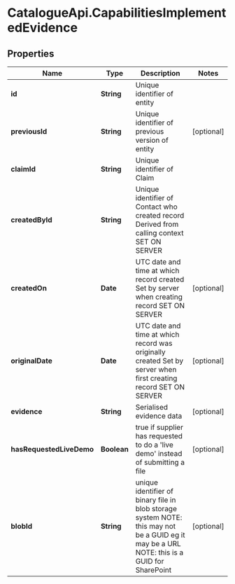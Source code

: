 # CatalogueApi.CapabilitiesImplementedEvidence

## Properties
Name | Type | Description | Notes
------------ | ------------- | ------------- | -------------
**id** | **String** | Unique identifier of entity | 
**previousId** | **String** | Unique identifier of previous version of entity | [optional] 
**claimId** | **String** | Unique identifier of Claim | 
**createdById** | **String** | Unique identifier of Contact who created record  Derived from calling context  SET ON SERVER | 
**createdOn** | **Date** | UTC date and time at which record created  Set by server when creating record  SET ON SERVER | [optional] 
**originalDate** | **Date** | UTC date and time at which record was originally created  Set by server when first creating record  SET ON SERVER | [optional] 
**evidence** | **String** | Serialised evidence data | [optional] 
**hasRequestedLiveDemo** | **Boolean** | true if supplier has requested to do a &#39;live demo&#39;  instead of submitting a file | [optional] 
**blobId** | **String** | unique identifier of binary file in blob storage system  NOTE:  this may not be a GUID eg it may be a URL  NOTE:  this is a GUID for SharePoint | [optional] 


